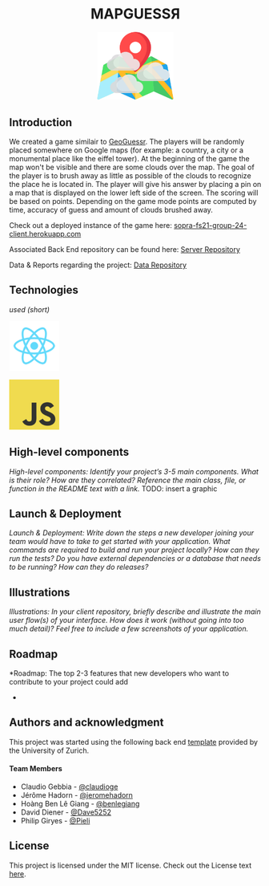 <h1 align="center">MAPGUESSЯ</h1>

<p align="center">
<img width=30%" src="https://github.com/sopra-fs21-group-24/client/blob/master/public/logo.png" />
</p>

## Introduction
We created a game similair to [GeoGuessr](https://www.geoguessr.com/). The players will be randomly placed somewhere on Google maps (for example: a country, a city or a monumental place like the eiffel tower). At the beginning of the game the map won't be visible and there are some clouds over the map. The goal of the player is to brush away as little as possible of the clouds to recognize the place he is located in. The player will give his answer by placing a pin on a map that is displayed on the lower left side of the screen. The scoring will be based on points. Depending on the game mode points are computed by time, accuracy of guess and amount of clouds brushed away.


Check out a deployed instance of the game here: [sopra-fs21-group-24-client.herokuapp.com](https://sopra-fs21-group-24-client.herokuapp.com/)

Associated Back End repository can be found here: [Server Repository](https://github.com/sopra-fs21-group-24/server)

Data & Reports regarding the project: [Data Repository](https://github.com/sopra-fs21-group-24/data)

## Technologies

_used (short)_

<img height="100px" src="https://raw.githubusercontent.com/github/explore/80688e429a7d4ef2fca1e82350fe8e3517d3494d/topics/react/react.png"></img>

<img height="100px" src="https://raw.githubusercontent.com/github/explore/80688e429a7d4ef2fca1e82350fe8e3517d3494d/topics/javascript/javascript.png"></img>

## High-level components

_High-level components: Identify your project’s 3-5 main components. What is their role?
How are they correlated? Reference the main class, file, or function in the README text
with a link._
TODO: insert a graphic

## Launch & Deployment

_Launch & Deployment: Write down the steps a new developer joining your team would
have to take to get started with your application. What commands are required to build and run your project locally? How can they run the tests? Do you have external dependencies or a database that needs to be running? How can they do releases?_

## Illustrations

_Illustrations: In your client repository, briefly describe and illustrate the main user flow(s) of your interface. How does it work (without going into too much detail)? Feel free to include a few screenshots of your application._

## Roadmap

\*Roadmap: The top 2-3 features that new developers who want to contribute to your project could add

-

## Authors and acknowledgment
This project was started using the following back end [template](https://github.com/HASEL-UZH/sopra-fs21-template-server) provided by the University of Zurich.
#### Team Members
* Claudio Gebbia - [@claudioge](https://github.com/claudioge)
* Jérôme Hadorn - [@jeromehadorn](https://github.com/jeromehadorn)
* Hoàng Ben Lê Giang - [@benlegiang](https://github.com/benlegiang)
* David Diener - [@Dave5252](https://github.com/Dave5252)
* Philip Giryes - [@Pieli](https://github.com/Pieli)
## License
This project is licensed under the MIT license. Check out the License text [here](https://github.com/sopra-fs21-group-24/client/blob/master/LICENSE).
